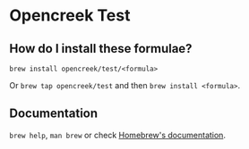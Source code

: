 # Opencreek Test

## How do I install these formulae?

`brew install opencreek/test/<formula>`

Or `brew tap opencreek/test` and then `brew install <formula>`.

## Documentation

`brew help`, `man brew` or check [Homebrew's documentation](https://docs.brew.sh).
